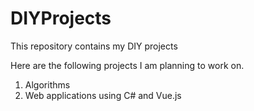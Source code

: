 # DIYProjects
This repository contains my DIY projects

Here are the following projects I am planning to work on.
1. Algorithms
2. Web applications using C# and Vue.js


